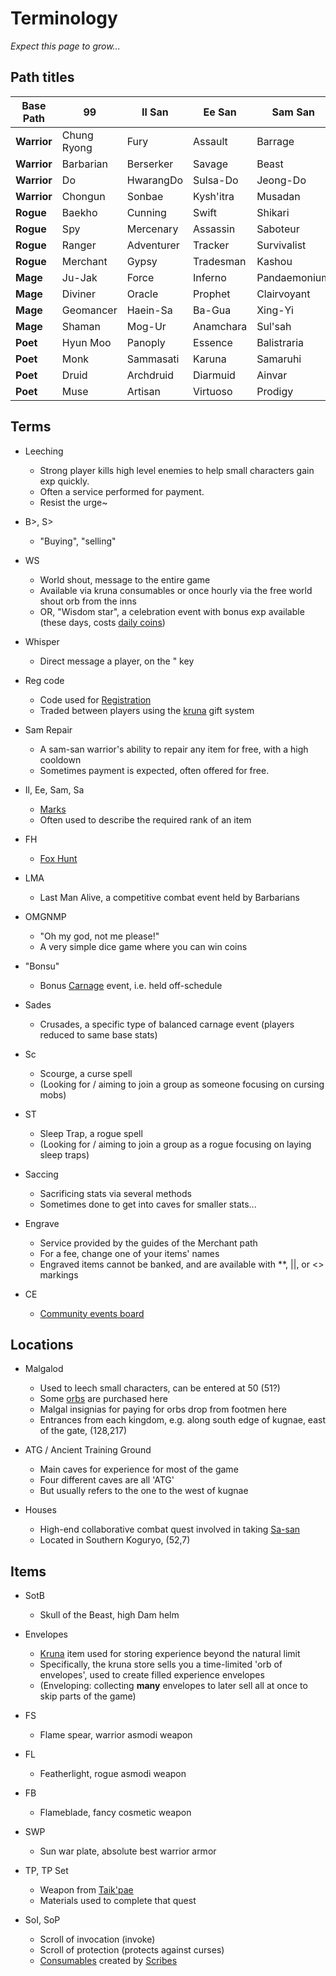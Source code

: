 # Terminology

_Expect this page to grow..._

## Path titles

| Base Path   | 99          | Il San     | Ee San    | Sam San      | Sa San      |
| ----------- | ----------- | ---------- | --------- | ------------ | ----------- |
| **Warrior** | Chung Ryong | Fury       | Assault   | Barrage      | Champion    |
| **Warrior** | Barbarian   | Berserker  | Savage    | Beast        | Behemoth    |
| **Warrior** | Do          | HwarangDo  | Sulsa-Do  | Jeong-Do     | Wonhwa      |
| **Warrior** | Chongun     | Sonbae     | Kysh'itra | Musadan      | Samurang    |
| **Rogue**   | Baekho      | Cunning    | Swift     | Shikari      | Marauder    |
| **Rogue**   | Spy         | Mercenary  | Assassin  | Saboteur     | Emissary    |
| **Rogue**   | Ranger      | Adventurer | Tracker   | Survivalist  | Marksman    |
| **Rogue**   | Merchant    | Gypsy      | Tradesman | Kashou       | Magnate     |
| **Mage**    | Ju-Jak      | Force      | Inferno   | Pandaemonium | Catastrophe |
| **Mage**    | Diviner     | Oracle     | Prophet   | Clairvoyant  | Visionary   |
| **Mage**    | Geomancer   | Haein-Sa   | Ba-Gua    | Xing-Yi      | DiZhu       |
| **Mage**    | Shaman      | Mog-Ur     | Anamchara | Sul'sah      | Kamang      |
| **Poet**    | Hyun Moo    | Panoply    | Essence   | Balistraria  | Guardian    |
| **Poet**    | Monk        | Sammasati  | Karuna    | Samaruhi     | Bhavana     |
| **Poet**    | Druid       | Archdruid  | Diarmuid  | Ainvar       | Nwyfre      |
| **Poet**    | Muse        | Artisan    | Virtuoso  | Prodigy      | Luminary    |

## Terms

- Leeching

  - Strong player kills high level enemies to help small characters gain exp quickly.
  - Often a service performed for payment.
  - Resist the urge~

- B>, S>

  - "Buying", "selling"

- WS

  - World shout, message to the entire game
  - Available via kruna consumables or once hourly via the free world shout orb from the inns
  - OR, "Wisdom star", a celebration event with bonus exp available (these days, costs [daily coins](economy/daily-coins.md))

- Whisper

  - Direct message a player, on the " key

- Reg code

  - Code used for [Registration](basics/registration.md)
  - Traded between players using the [kruna](economy/kruna.md) gift system

- Sam Repair

  - A sam-san warrior's ability to repair any item for free, with a high cooldown
  - Sometimes payment is expected, often offered for free.

- Il, Ee, Sam, Sa

  - [Marks](character/marks.md)
  - Often used to describe the required rank of an item

- FH

  - [Fox Hunt](carnages/carnage-events.md)

- LMA

  - Last Man Alive, a competitive combat event held by Barbarians

- OMGNMP

  - "Oh my god, not me please!"
  - A very simple dice game where you can win coins

- "Bonsu"

  - Bonus [Carnage](carnages/carnage-events.md) event, i.e. held off-schedule

- Sades

  - Crusades, a specific type of balanced carnage event (players reduced to same base stats)

- Sc

  - Scourge, a curse spell
  - (Looking for / aiming to join a group as someone focusing on cursing mobs)

- ST

  - Sleep Trap, a rogue spell
  - (Looking for / aiming to join a group as a rogue focusing on laying sleep traps)

- Saccing

  - Sacrificing stats via several methods
  - Sometimes done to get into caves for smaller stats...

- Engrave

  - Service provided by the guides of the Merchant path
  - For a fee, change one of your items' names
  - Engraved items cannot be banked, and are available with \*\*, ||, or <> markings

- CE
  - [Community events board](community/boards.md)

## Locations

- Malgalod

  - Used to leech small characters, can be entered at 50 (51?)
  - Some [orbs](combat/orbs.md) are purchased here
  - Malgal insignias for paying for orbs drop from footmen here
  - Entrances from each kingdom, e.g. along south edge of kugnae, east of the gate, (128,217)

- ATG / Ancient Training Ground

  - Main caves for experience for most of the game
  - Four different caves are all 'ATG'
  - But usually refers to the one to the west of kugnae

- Houses
  - High-end collaborative combat quest involved in taking [Sa-san](character/marks.md)
  - Located in Southern Koguryo, (52,7)

## Items

- SotB

  - Skull of the Beast, high Dam helm

- Envelopes

  - [Kruna](economy/kruna.md) item used for storing experience beyond the natural limit
  - Specifically, the kruna store sells you a time-limited 'orb of envelopes', used to create filled experience envelopes
  - (Enveloping: collecting **many** envelopes to later sell all at once to skip parts of the game)

- FS

  - Flame spear, warrior asmodi weapon

- FL

  - Featherlight, rogue asmodi weapon

- FB

  - Flameblade, fancy cosmetic weapon

- SWP

  - Sun war plate, absolute best warrior armor

- TP, TP Set

  - Weapon from [Taik'pae](quests/etched-weapons.md)
  - Materials used to complete that quest

- SoI, SoP
  - Scroll of invocation (invoke)
  - Scroll of protection (protects against curses)
  - [Consumables](basics/consumables.md) created by [Scribes](economy/crafting.md?id=scribing)
